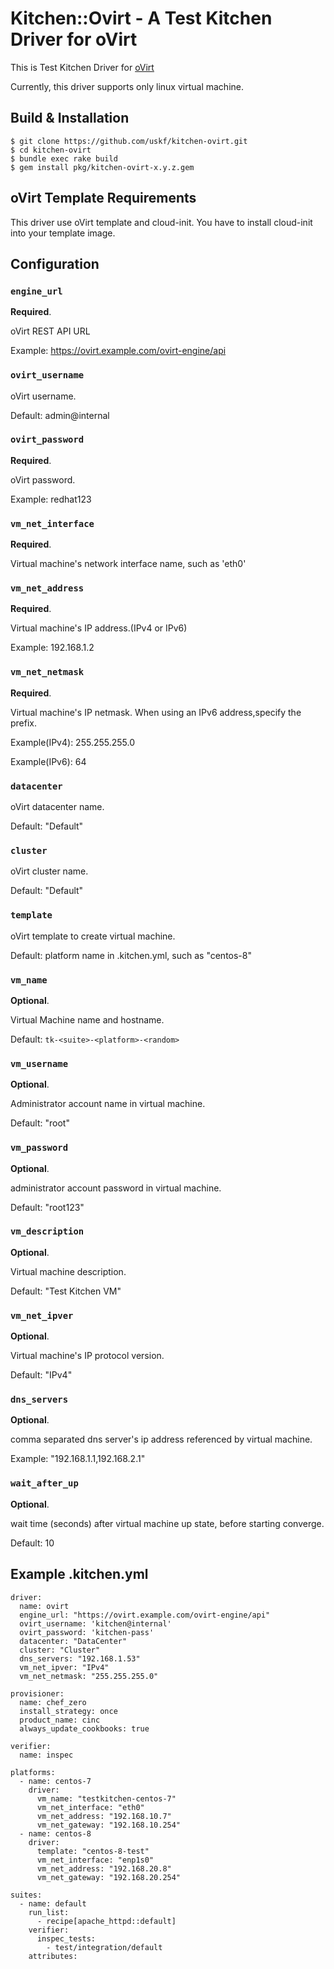 # Kitchen::Ovirt - A Test Kitchen Driver for oVirt

This is Test Kitchen Driver for [oVirt](https://ovirt.org)

Currently, this driver supports only linux virtual machine.

## Build & Installation

    $ git clone https://github.com/uskf/kitchen-ovirt.git
    $ cd kitchen-ovirt
    $ bundle exec rake build
    $ gem install pkg/kitchen-ovirt-x.y.z.gem

## oVirt Template Requirements
This driver use oVirt template and cloud-init.
You have to install cloud-init into your template image.

## Configuration

### `engine_url`
**Required**.

oVirt REST API URL

Example: https://ovirt.example.com/ovirt-engine/api

### `ovirt_username`

oVirt username.

Default: admin@internal

### `ovirt_password`
**Required**.

oVirt password.

Example: redhat123

### `vm_net_interface`
**Required**.

Virtual machine's network interface name, such as 'eth0'

### `vm_net_address`
**Required**.

Virtual machine's IP address.(IPv4 or IPv6)

Example: 192.168.1.2

### `vm_net_netmask`
**Required**.

Virtual machine's IP netmask. When using an IPv6 address,specify the prefix.

Example(IPv4): 255.255.255.0

Example(IPv6): 64

### `datacenter`
oVirt datacenter name.

Default: "Default"

### `cluster`
oVirt cluster name. 

Default: "Default"

### `template`
oVirt template to create virtual machine.

Default: platform name in .kitchen.yml, such as "centos-8"

### `vm_name`
**Optional**.

 Virtual Machine name and hostname.

Default: `tk-<suite>-<platform>-<random>`

### `vm_username`
**Optional**.

Administrator account name in virtual machine.

Default: "root"

### `vm_password`
**Optional**.

administrator account password in virtual machine.

Default: "root123"

### `vm_description`
**Optional**.

Virtual machine description.

Default: "Test Kitchen VM"

### `vm_net_ipver`
**Optional**.

Virtual machine's IP protocol version.

Default: "IPv4"

### `dns_servers`
**Optional**.

comma separated dns server's ip address referenced by virtual machine.

Example: "192.168.1.1,192.168.2.1"

### `wait_after_up`
**Optional**.

wait time (seconds) after virtual machine up state, before starting converge.

Default: 10

## Example .kitchen.yml

```
driver:
  name: ovirt
  engine_url: "https://ovirt.example.com/ovirt-engine/api"
  ovirt_username: 'kitchen@internal'
  ovirt_password: 'kitchen-pass'
  datacenter: "DataCenter"
  cluster: "Cluster"
  dns_servers: "192.168.1.53"
  vm_net_ipver: "IPv4"
  vm_net_netmask: "255.255.255.0"

provisioner:
  name: chef_zero
  install_strategy: once
  product_name: cinc
  always_update_cookbooks: true

verifier:
  name: inspec

platforms:
  - name: centos-7
    driver:
      vm_name: "testkitchen-centos-7"
      vm_net_interface: "eth0"
      vm_net_address: "192.168.10.7"
      vm_net_gateway: "192.168.10.254"
  - name: centos-8
    driver:
      template: "centos-8-test"
      vm_net_interface: "enp1s0"
      vm_net_address: "192.168.20.8"
      vm_net_gateway: "192.168.20.254"

suites:
  - name: default
    run_list:
      - recipe[apache_httpd::default]
    verifier:
      inspec_tests:
        - test/integration/default
    attributes:
```
